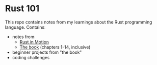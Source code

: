 # Rust 101

This repo contains notes from my learnings about the Rust programming language. Contains:

- notes from
  - [Rust in Motion](https://www.manning.com/livevideo/rust-in-motion)
  - [The book](https://doc.rust-lang.org/book/ch05-00-structs.html) (chapters 1-14, inclusive)
- beginner projects from "the book"
- coding challenges
